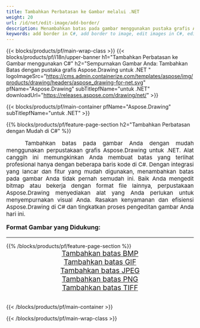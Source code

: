 ```yaml
---
title: Tambahkan Perbatasan ke Gambar melalui .NET
weight: 20
url: /id/net/edit-image/add-border/
description: Menambahkan batas pada gambar menggunakan pustaka grafis Aspose.Drawing untuk .NET (C#)
keywords: add border in C#, add border to image, edit images in C#, edit bitmap, graphic library untuk .NET
---
```


{{< blocks/products/pf/main-wrap-class >}}
{{< blocks/products/pf/i18n/upper-banner h1="Tambahkan Perbatasan ke Gambar menggunakan C#" h2="Sempurnakan Gambar Anda: Tambahkan Batas dengan pustaka grafis Aspose.Drawing untuk .NET " logoImageSrc="https://cms.admin.containerize.com/templates/aspose/img/products/drawing/headers/aspose_drawing-for-net.svg" pfName="Aspose.Drawing" subTitlepfName="untuk .NET" downloadUrl="https://releases.aspose.com/drawing/net/" >}}

{{< blocks/products/pf/main-container pfName="Aspose.Drawing" subTitlepfName="untuk .NET" >}}

{{% blocks/products/pf/feature-page-section  h2="Tambahkan Perbatasan dengan Mudah di C#" %}}
<p align="justify" style="text-indent:50px;font-size:15px;">
Tambahkan batas pada gambar Anda dengan mudah menggunakan perpustakaan grafis Aspose.Drawing untuk .NET. Alat canggih ini memungkinkan Anda membuat batas yang terlihat profesional hanya dengan beberapa baris kode di C#. Dengan integrasi yang lancar dan fitur yang mudah digunakan, menambahkan batas pada gambar Anda tidak pernah semudah ini. Baik Anda mengedit bitmap atau bekerja dengan format file lainnya, perpustakaan Aspose.Drawing menyediakan alat yang Anda perlukan untuk menyempurnakan visual Anda. Rasakan kenyamanan dan efisiensi Aspose.Drawing di C# dan tingkatkan proses pengeditan gambar Anda hari ini.</p>

<h3 style="margin-top:16px;">
Format Gambar yang Didukung:
</h3>

<hr/>
{{% /blocks/products/pf/feature-page-section %}}
<div class="container-fluid productfamilypage bg-gray">
    <div class="convertypes bg-gray agp-content section">
        <div class="container">
		    <div class="row other-converters" style="font-size: 19px;text-align:center;">
		        <div class='col-md-3 other-converter remove-lp remove-rp'><a href="bmp/" style="padding:15px;">Tambahkan batas BMP</a></div>
                <div class='col-md-3 other-converter remove-lp remove-rp'><a href="gif/" style="padding:15px;">Tambahkan batas GIF</a></div>
                <div class='col-md-3 other-converter remove-lp remove-rp'><a href="jpeg/" style="padding:15px;">Tambahkan batas JPEG</a></div>
                <div class='col-md-3 other-converter remove-lp remove-rp'><a href="png/" style="padding:15px;">Tambahkan batas PNG</a></div>
                <div class='col-md-3 other-converter remove-lp remove-rp'><a href="tiff/" style="padding:15px;">Tambahkan batas TIFF</a></div>
            </div>
        </div>
    </div>
</div>
<br/>

{{< /blocks/products/pf/main-container >}}

{{< /blocks/products/pf/main-wrap-class >}}

